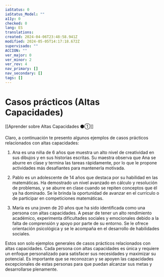 ```yaml
---
iaStatus: 0
iaStatus_Model: ""
a11y: 0
checked: 0
lang: ES
translations: 
created: 2024-04-06T23:48:58.941Z
modified: 2024-05-05T14:17:18.672Z
supervisado: ""
ACCION: ""
ver_major: 0
ver_minor: 2
ver_rev: 4
nav_primary: []
nav_secondary: []
tags: []
---
```

# Casos prácticos (Altas Capacidades)

[[Aprender sobre Altas Capacidades ⚫①]]

Claro, a continuación te presento algunos ejemplos de casos prácticos relacionados con altas capacidades:

1. Ana es una niña de 6 años que muestra un alto nivel de creatividad en sus dibujos y en sus historias escritas. Su maestra observa que Ana se aburre en clase y termina las tareas rápidamente, por lo que le propone actividades más desafiantes para mantenerla motivada.

2. Pablo es un adolescente de 14 años que destaca por su habilidad en las matemáticas. Ha demostrado un nivel avanzado en cálculo y resolución de problemas, y se aburre en clase cuando se repiten conceptos que él ya ha dominado. Se le brinda la oportunidad de avanzar en el currículo o de participar en competiciones matemáticas.

3. María es una joven de 20 años que ha sido identificada como una persona con altas capacidades. A pesar de tener un alto rendimiento académico, experimenta dificultades sociales y emocionales debido a la falta de comprensión y apoyo por parte de su entorno. Se le ofrece orientación psicológica y se le acompaña en el desarrollo de habilidades sociales.

Estos son solo ejemplos generales de casos prácticos relacionados con altas capacidades. Cada persona con altas capacidades es única y requiere un enfoque personalizado para satisfacer sus necesidades y maximizar su potencial. Es importante que se reconozcan y se apoyen las capacidades excepcionales de estas personas para que puedan alcanzar sus metas y desarrollarse plenamente.
